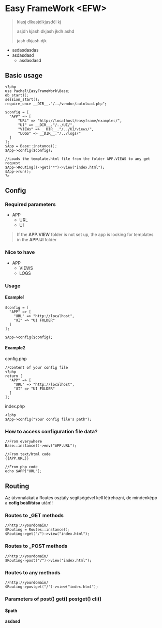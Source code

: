 # Easy FrameWork \<EFW>
> klasj dlkasjdlkjasdél kj
>
> asjdh kjash dkjash jkdh ashd
> 
> jash dkjash djk
> 


- asdasdasdas
- asdasdasd
  - asdasdasd

## Basic usage
````
<?php
use Pachel\EasyFrameWork\Base;
ob_start();
session_start();
require_once __DIR__."/../vendor/autoload.php";

$config = [
  "APP" => [
      "URL" => "http://localhost/easyframe/examples/",
      "UI" => __DIR__."/../UI/",
      "VIEWs" => __DIR__."/../UI/views/",
      "LOGS" => __DIR__."/../logs/"            
  ]
];
$App = Base::instance();
$App->config($config);

//Loads the template.html file from the folder APP.VIEWS to any get request
$App->Routing()->get("*")->view("index.html");
$App->run();
?>
````
## Config

### Required parameters
- APP
  - URL
  - UI 
> If the **APP.VIEW** folder is not set up, the app is looking for templates in the **APP.UI** folder
### Nice to have
- APP
  - VIEWS
  - LOGS
### Usage
#### Example1
````
$config = [
  "APP" => [
    "URL" => "http://localhost",  
    "UI" => "UI FOLDER"  
  ]
];

$App->config($config);
````
#### Example2
config.php
````
//Content of your config file
<?php
return [
  "APP" => [
    "URL" => "http://localhost",  
    "UI" => "UI FOLDER"  
  ]
];
````
index.php
````
<?php
$App->config("Your config file's path");
````
### How to access configuration file data?
````
//From everywhere
Base::instance()->env("APP.URL");

//From text/html code
{{APP.URL}}

//From php code
echo $APP["URL"];
````

## Routing
Az útvonalakat a Routes osztály segítségével kell létrehozni, de mindenképp a **cofig beállítása** után!!
### Routes to _GET methods
````
//http://yourdomain/
$Routing = Routes::instance();
$Routing->get("/")->view("index.html");
````
### Routes to _POST methods
````
//http://yourdomain/
$Routing->post("/")->view("index.html");

````
### Routes to any methods
````
//http://yourdomain/
$Routing->postget("/")->view("index.html");
````
### Parameters of post() get() postget() cli()
#### $path


**asdasd**